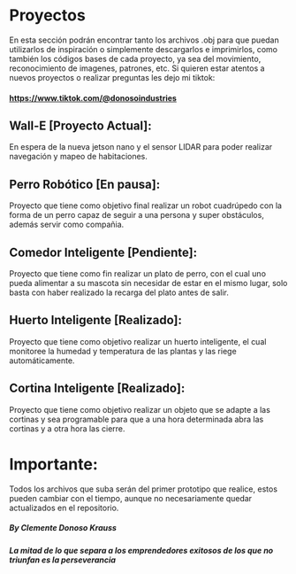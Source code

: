 # Proyectos
En esta sección podrán encontrar tanto los archivos .obj para que puedan utilizarlos de inspiración o simplemente descargarlos e imprimirlos, como también los códigos bases de cada proyecto, ya sea del movimiento, reconocimiento de imagenes, patrones, etc.
Si quieren estar atentos a nuevos proyectos o realizar preguntas les dejo mi tiktok: 
#### https://www.tiktok.com/@donosoindustries
## Wall-E [Proyecto Actual]:
En espera de la nueva jetson nano y el sensor LIDAR para poder realizar navegación y mapeo de habitaciones.

## Perro Robótico [En pausa]:
Proyecto que tiene como objetivo final realizar un robot cuadrúpedo con la forma de un perro capaz de seguir a una persona y super obstáculos, además servir como compañia.

## Comedor Inteligente [Pendiente]:
Proyecto que tiene como fin realizar un plato de perro, con el cual uno pueda alimentar a su mascota sin necesidar de estar en el mismo lugar, solo basta con haber realizado la recarga del plato antes de salir.

## Huerto Inteligente [Realizado]:
Proyecto que tiene como objetivo realizar un huerto inteligente, el cual monitoree la humedad y temperatura de las plantas y las riege automáticamente.

## Cortina Inteligente [Realizado]:
Proyecto que tiene como objetivo realizar un objeto que se adapte a las cortinas y sea programable para que a una hora determinada abra las cortinas y a otra hora las cierre.


# Importante: 
Todos los archivos que suba serán del primer prototipo que realice, estos pueden cambiar con el tiempo, aunque no necesariamente quedar actualizados en el repositorio.
##### By Clemente Donoso Krauss
**_La mitad de lo que separa a los emprendedores exitosos de los que no triunfan es la perseverancia_**
